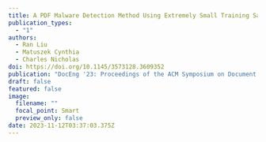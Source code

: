 ```yaml
---
title: A PDF Malware Detection Method Using Extremely Small Training Sample Size
publication_types:
  - "1"
authors:
  - Ran Liu
  - Matuszek Cynthia
  - Charles Nicholas
doi: https://doi.org/10.1145/3573128.3609352
publication: "DocEng '23: Proceedings of the ACM Symposium on Document Engineering 2023"
draft: false
featured: false
image:
  filename: ""
  focal_point: Smart
  preview_only: false
date: 2023-11-12T03:37:03.375Z
---
```

